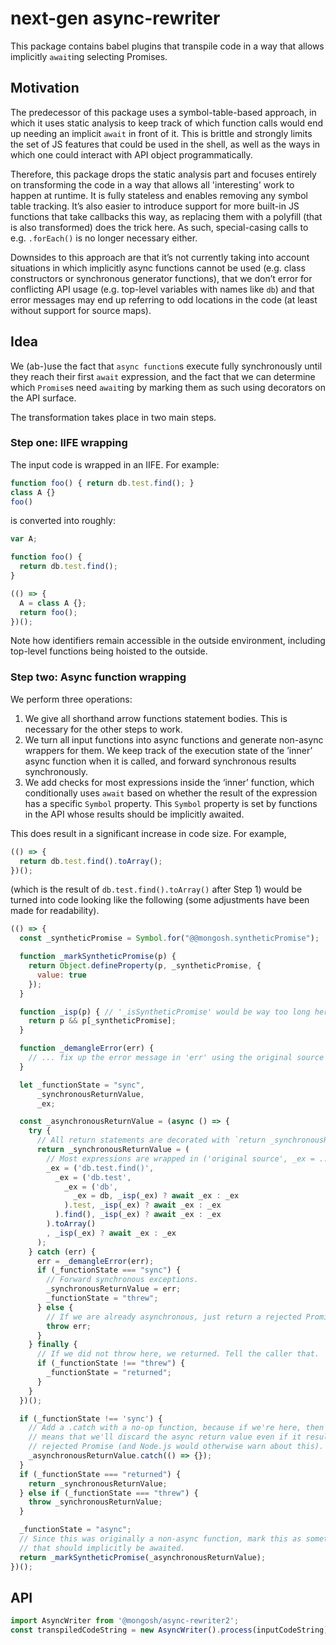 # next-gen async-rewriter

This package contains babel plugins that transpile code in a way that allows
implicitly `await`ing selecting Promises.

## Motivation

The predecessor of this package uses a symbol-table-based approach, in which it
uses static analysis to keep track of which function calls would end up needing
an implicit `await` in front of it. This is brittle and strongly limits the
set of JS features that could be used in the shell, as well as the ways in which
one could interact with API object programmatically.

Therefore, this package drops the static analysis part and focuses entirely on
transforming the code in a way that allows all 'interesting' work to happen at
runtime. It is fully stateless and enables removing any symbol table tracking.
It’s also easier to introduce support for more built-in JS functions that take
callbacks this way, as replacing them with a polyfill (that is also transformed)
does the trick here. As such, special-casing calls to e.g. `.forEach()` is no
longer necessary either.

Downsides to this approach are that it’s not currently taking into account
situations in which implicitly async functions cannot be used (e.g. class
constructors or synchronous generator functions), that we don’t error for
conflicting API usage (e.g. top-level variables with names like `db`) and
that error messages may end up referring to odd locations in the code (at least
without support for source maps).

## Idea

We (ab-)use the fact that `async function`s execute fully synchronously until
they reach their first `await` expression, and the fact that we can determine
which `Promise`s need `await`ing by marking them as such using decorators
on the API surface.

The transformation takes place in two main steps.

### Step one: IIFE wrapping

The input code is wrapped in an IIFE. For example:

```js
function foo() { return db.test.find(); }
class A {}
foo()
```

is converted into roughly:

```js
var A;

function foo() {
  return db.test.find();
}

(() => {
  A = class A {};
  return foo();
})();
```

Note how identifiers remain accessible in the outside environment, including
top-level functions being hoisted to the outside.

### Step two: Async function wrapping

We perform three operations:

1. We give all shorthand arrow functions statement bodies. This is necessary
   for the other steps to work.
2. We turn all input functions into async functions and generate non-async
   wrappers for them. We keep track of the execution state of the ’inner’
   async function when it is called, and forward synchronous results
   synchronously.
3. We add checks for most expressions inside the ‘inner’ function, which
   conditionally uses `await` based on whether the result of the expression
   has a specific `Symbol` property. This `Symbol` property is set by functions
   in the API whose results should be implicitly awaited.

This does result in a significant increase in code size. For example,

```js
(() => {
  return db.test.find().toArray();
})();
```

(which is the result of `db.test.find().toArray()` after Step 1) would be
turned into code looking like the following (some adjustments have been
made for readability).

```js
(() => {
  const _syntheticPromise = Symbol.for("@@mongosh.syntheticPromise");

  function _markSyntheticPromise(p) {
    return Object.defineProperty(p, _syntheticPromise, {
      value: true
    });
  }

  function _isp(p) { // '_isSyntheticPromise' would be way too long here
    return p && p[_syntheticPromise];
  }

  function _demangleError(err) {
    // ... fix up the error message in 'err' using the original source code ...
  }

  let _functionState = "sync",
      _synchronousReturnValue,
      _ex;

  const _asynchronousReturnValue = (async () => {
    try {
      // All return statements are decorated with `return _synchronousReturnValue = ...`
      return _synchronousReturnValue = (
        // Most expressions are wrapped in ('original source', _ex = ..., _isp(_ex) ? await _ex : _ex)
        _ex = ('db.test.find()',
          _ex = ('db.test',
            _ex = ('db',
              _ex = db, _isp(_ex) ? await _ex : _ex
            ).test, _isp(_ex) ? await _ex : _ex
          ).find(), _isp(_ex) ? await _ex : _ex
        ).toArray()
        , _isp(_ex) ? await _ex : _ex
      );
    } catch (err) {
      err = _demangleError(err);
      if (_functionState === "sync") {
        // Forward synchronous exceptions.
        _synchronousReturnValue = err;
        _functionState = "threw";
      } else {
        // If we are already asynchronous, just return a rejected Promise as usual.
        throw err;
      }
    } finally {
      // If we did not throw here, we returned. Tell the caller that.
      if (_functionState !== "threw") {
        _functionState = "returned";
      }
    }
  })();

  if (_functionState !== 'sync') {
    // Add a .catch with a no-op function, because if we're here, then that
    // means that we'll discard the async return value even if it results in a
    // rejected Promise (and Node.js would otherwise warn about this).
    _asynchronousReturnValue.catch(() => {});
  }
  if (_functionState === "returned") {
    return _synchronousReturnValue;
  } else if (_functionState === "threw") {
    throw _synchronousReturnValue;
  }

  _functionState = "async";
  // Since this was originally a non-async function, mark this as something
  // that should implicitly be awaited.
  return _markSyntheticPromise(_asynchronousReturnValue);
})();
```

## API

```js
import AsyncWriter from '@mongosh/async-rewriter2';
const transpiledCodeString = new AsyncWriter().process(inputCodeString);
```

